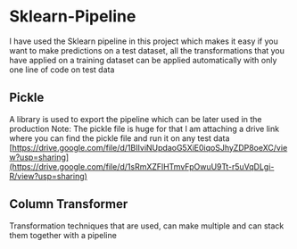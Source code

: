 # Sklearn-Pipeline
I have used the Sklearn pipeline in this project which makes it easy if you want to make predictions on a test dataset, all the transformations that you have applied on a training dataset can be applied automatically with only one line of code on test data
## Pickle
A library is used to export the pipeline which can be later used in the production
Note: The pickle file is huge for that I am attaching a drive link where you can find the pickle file and run it on any test data 
[https://drive.google.com/file/d/1BIIviNUpdaoG5XiE0iqoSJhyZDP8oeXC/view?usp=sharing](https://drive.google.com/file/d/1sRmXZFlHTmvFpOwuU9Tt-r5uVqDLgi-R/view?usp=sharing)
## Column Transformer
Transformation techniques that are used, can make multiple and can stack them together with a pipeline
